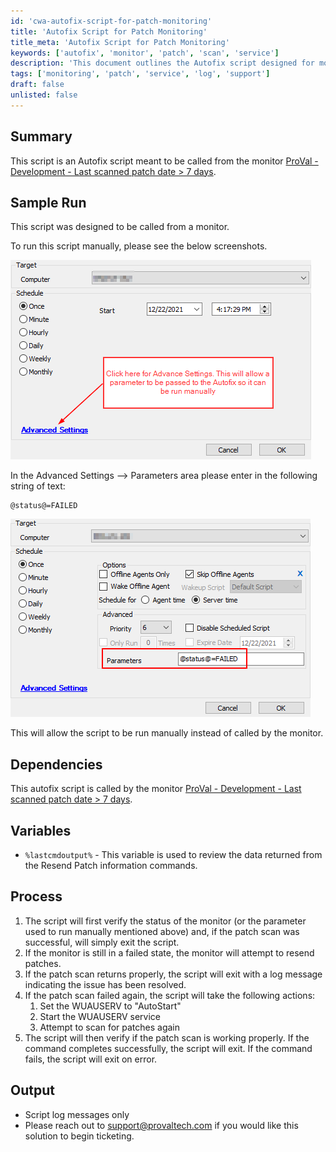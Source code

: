 ```yaml
---
id: 'cwa-autofix-script-for-patch-monitoring'
title: 'Autofix Script for Patch Monitoring'
title_meta: 'Autofix Script for Patch Monitoring'
keywords: ['autofix', 'monitor', 'patch', 'scan', 'service']
description: 'This document outlines the Autofix script designed for monitoring patch statuses. It details the script's function, dependencies, process steps, and how to run it manually. The script checks the status of patch scans and attempts to resolve issues by resending patches and managing service states.'
tags: ['monitoring', 'patch', 'service', 'log', 'support']
draft: false
unlisted: false
---
```

## Summary

This script is an Autofix script meant to be called from the monitor [ProVal - Development - Last scanned patch date > 7 days](https://proval.itglue.com/DOC-5078775-8918745).

## Sample Run

This script was designed to be called from a monitor.

To run this script manually, please see the below screenshots.

![Screenshot](../../../static/img/Repair-Failing-Patch-Scans/image_1.png)

In the Advanced Settings --> Parameters area please enter in the following string of text:

```
@status@=FAILED
```

![Screenshot](../../../static/img/Repair-Failing-Patch-Scans/image_2.png)

This will allow the script to be run manually instead of called by the monitor.

## Dependencies

This autofix script is called by the monitor [ProVal - Development - Last scanned patch date > 7 days](https://proval.itglue.com/DOC-5078775-8918745).

## Variables

- `%lastcmdoutput%` - This variable is used to review the data returned from the Resend Patch information commands.

## Process

1. The script will first verify the status of the monitor (or the parameter used to run manually mentioned above) and, if the patch scan was successful, will simply exit the script.
2. If the monitor is still in a failed state, the monitor will attempt to resend patches.
3. If the patch scan returns properly, the script will exit with a log message indicating the issue has been resolved.
4. If the patch scan failed again, the script will take the following actions:
   1. Set the WUAUSERV to "AutoStart"
   2. Start the WUAUSERV service
   3. Attempt to scan for patches again
5. The script will then verify if the patch scan is working properly. If the command completes successfully, the script will exit. If the command fails, the script will exit on error.

## Output

- Script log messages only
- Please reach out to [support@provaltech.com](mailto:support@provaltech.com) if you would like this solution to begin ticketing.



